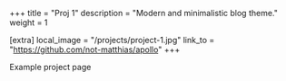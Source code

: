 +++
title = "Proj 1"
description = "Modern and minimalistic blog theme."
weight = 1

[extra]
local_image = "/projects/project-1.jpg"
link_to = "https://github.com/not-matthias/apollo"
+++

Example project page
